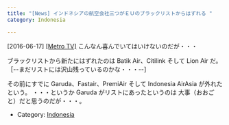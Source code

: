```yaml
---
title: "[News] インドネシアの航空会社三つがＥＵのブラックリストからはずれる "
category: Indonesia

---
```


[2016-06-17] [[Metro TV]](http://metrotvn.ws/GNGXmwvb)  こんなん喜んでいてはいけないのだが・・・

 ブラックリストから新たにはずれたのは
Batik Air、Citilink そして Lion Air だ。
［--まだリストには沢山残っているのかな・・・--］

 その前にすでに
Garuda、Fastair、PremiAir そして
Indonesia AirAsia が外れたという。
・・・というか Garuda がリストにあったというのは
大事（おおごと）だと思うのだが・・・。

- Category: [Indonesia](categories.html#Indonesia)

